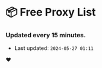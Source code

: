 # :package: Free Proxy List
### Updated every 15 minutes.

- Last updated: `2024-05-27 01:11`

:heart:
